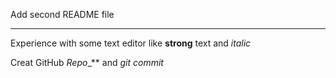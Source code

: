 Add second README file 

***

Experience with some text editor like **strong** text and _italic_

Creat GitHub _Repo__** and _git commit_



